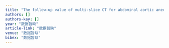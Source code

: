 ```yaml
---
title: "The follow-up value of multi-slice CT for abdominal aortic aneurysms after endovascular exclusion"
authors: []
authors-key: []
year: "数据暂缺"
article-link: "数据暂缺"
venue: "数据暂缺"
bibex: "数据暂缺"
---
```


